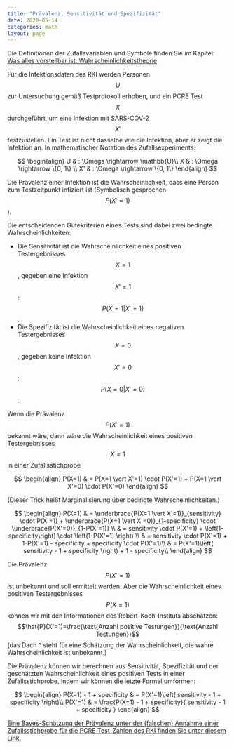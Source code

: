```yaml
---
title: "Prävalenz, Sensitivität und Spezifizität"
date: 2020-05-14
categories: math
layout: page
---
```

<script type="text/javascript" async
  src="https://cdnjs.cloudflare.com/ajax/libs/mathjax/2.7.5/MathJax.js?config=TeX-MML-AM_CHTML">
</script>
Die Definitionen der Zufallsvariablen und Symbole finden Sie im Kapitel: [Was alles vorstellbar ist: Wahrscheinlichkeitstheorie](Wahrscheinlichkeitstheorie.html)

Für die Infektionsdaten des RKI werden Personen $$U$$ zur Untersuchung gemäß Testprotokoll erhoben, 
und ein PCRE Test $$X$$ durchgeführt, um eine Infektion mit SARS-COV-2 $$X'$$ festzustellen.
Ein Test ist nicht dasselbe wie die Infektion, aber er zeigt die Infektion an.
In mathematischer Notation des Zufallsexperiments:

$$
\begin{align}
U & : \Omega \rightarrow \mathbb{U}\\
X & : \Omega \rightarrow \{0, 1\} \\
X' & : \Omega \rightarrow \{0, 1\}
\end{align}
$$

Die Prävalenz einer Infektion ist die Wahrscheinlichkeit, dass eine Person zum Testzeitpunkt infiziert ist (Symbolisch gesprochen $$P(X'=1)$$<!-- , wenn $$P(U)$$ eine Gleichverteilung ist -->). 

<!-- Das sind viele neue Wörter, über die ich später genau berichte: was ist eine "Wahrscheinlichkeit", was ist "Zufallsstichprobe" oder "Gleichverteilung"? -->
<!-- Aber jetzt wird es so spannend, dass ich zuerst schreibe, warum diese Wörter so interessant sind. -->

Die entscheidenden Gütekriterien eines Tests sind dabei zwei bedingte Wahrscheinlichkeiten:
- Die Sensitivität ist die Wahrscheinlichkeit eines positiven Testergebnisses $$X=1$$, gegeben eine Infektion $$X'=1$$:  $$P(X=1 \vert X'=1)$$. 
- Die Spezifizität ist die Wahrscheinlichkeit eines negativen Testergebnisses $$X=0$$, gegeben keine Infektion $$X'=0$$:  $$P(X=0 \vert X'=0)$$.

Wenn die Prävalenz $$P(X'=1)$$ bekannt wäre, dann wäre die Wahrscheinlichkeit eines positiven Testergebnisses $$X=1$$ in einer Zufallsstichprobe 

$$
\begin{align}
P(X=1) & = P(X=1 \vert X'=1) \cdot P(X'=1) + P(X=1 \vert X'=0) \cdot P(X'=0)
\end{align}
$$

(Dieser Trick heißt Marginalisierung über bedingte Wahrscheinlichkeiten.)

<!-- Weil $$P(X=1 \vert X'=0)=1-P(X=0 \vert X'=0)$$ ist und $$P(X'=0)=$$ ist (in der Mathematik mag man keine Prozentzahlen, 1 steht für 100%), kann man schreiben und ausmultiplizieren -->

$$
\begin{align}
P(X=1) & = \underbrace{P(X=1 \vert X'=1)}_{sensitivity} \cdot P(X'=1) + 
               \underbrace{P(X=1 \vert X'=0)}_{1-specificity} \cdot \underbrace{P(X'=0)}_{1-P(X'=1)} \\
       & = sensitivity \cdot P(X'=1) + \left(1-specificity\right) \cdot \left(1-P(X'=1) \right) \\
       & = sensitivity \cdot P(X'=1) + 1-P(X'=1) - specificity + specificity \cdot P(X'=1)\\
       & = P(X'=1)\left( sensitivity - 1 + specificity \right) + 1 - specificity\\
\end{align}
$$

Die Prävalenz $$P(X'=1)$$ ist unbekannt und soll ermittelt werden. 
Aber die Wahrscheinlichkeit eines positiven Testergebnisses $$P(X=1)$$ können wir mit den Informationen des Robert-Koch-Instituts abschätzen:
 $$\hat{P}(X'=1)=\frac{\text{Anzahl positive Testungen}}{\text{Anzahl Testungen}}$$
(das Dach ^ steht für eine Schätzung der Wahrscheinlichkeit, die wahre Wahrscheinlichkeit ist unbekannt.)


Die Prävalenz können wir berechnen aus Sensitivität, Spezifizität und der geschätzten Wahrscheinlichkeit eines positiven Tests in einer Zufallsstichprobe, indem wir können die letzte Formel umformen:

$$
\begin{align}
P(X=1) - 1 + specificity      & = P(X'=1)\left( sensitivity - 1 + specificity \right)\\
P(X'=1) & = \frac{P(X=1) - 1 + specificity}{ sensitivity - 1 + specificity }
\end{align}
$$


[Eine Bayes-Schätzung der Prävalenz unter der (falschen) Annahme einer Zufallsstichprobe für die PCRE Test-Zahlen des RKI finden Sie unter diesem Link.](https://github.com/gkappler/CausalCovid-19/blob/master/PCRE.ipynb)
